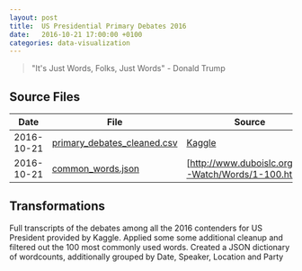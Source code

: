 ```yaml
---
layout: post
title:  US Presidential Primary Debates 2016 
date:   2016-10-21 17:00:00 +0100
categories: data-visualization
---
```


> "It's Just Words, Folks, Just Words" - Donald Trump




## Source Files

| Date | File | Source |
| ---- | ------ | ---- |
| 2016-10-21 | [primary_debates_cleaned.csv](/projects/usa_presidential_election_2016/data/primary_debates_cleaned.csv) | [Kaggle](https://www.kaggle.com/kinguistics/2016-us-presidential-primary-debates) |  
| 2016-10-21 | [common_words.json](jekyll/projects/usa_presidential_election_2016/data/common_words.json) | [http://www.duboislc.org/ED-Watch/Words/1-100.html]() |  

## Transformations

Full transcripts of the debates among all the 2016 contenders for US President provided by Kaggle.
Applied some some additional cleanup and filtered out the 100 most commonly used words.
Created a JSON dictionary of wordcounts, additionally grouped by Date, Speaker, Location and Party            


<script src="/_webpack/usa_presidential_election.js"/>
